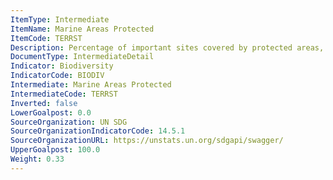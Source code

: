 ```yaml
---
ItemType: Intermediate
ItemName: Marine Areas Protected
ItemCode: TERRST
Description: Percentage of important sites covered by protected areas, terrestrial
DocumentType: IntermediateDetail
Indicator: Biodiversity
IndicatorCode: BIODIV
Intermediate: Marine Areas Protected
IntermediateCode: TERRST
Inverted: false
LowerGoalpost: 0.0
SourceOrganization: UN SDG
SourceOrganizationIndicatorCode: 14.5.1
SourceOrganizationURL: https://unstats.un.org/sdgapi/swagger/
UpperGoalpost: 100.0
Weight: 0.33
---
```


